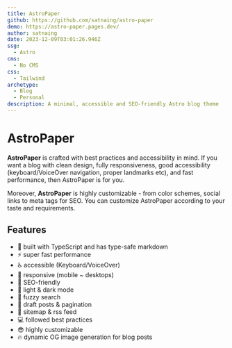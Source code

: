 ```yaml
---
title: AstroPaper
github: https://github.com/satnaing/astro-paper
demo: https://astro-paper.pages.dev/
author: satnaing
date: 2023-12-09T03:01:26.946Z
ssg:
  - Astro
cms:
  - No CMS
css:
  - Tailwind
archetype:
  - Blog
  - Personal
description: A minimal, accessible and SEO-friendly Astro blog theme
---
```


# AstroPaper

**AstroPaper** is crafted with best practices and accessibility in mind. If you want a blog with clean design, fully responsiveness, good accessibility (keyboard/VoiceOver navigation, proper landmarks etc), and fast performance, then AstroPaper is for you.

Moreover, **AstroPaper** is highly customizable - from color schemes, social links to meta tags for SEO. You can customize AstroPaper according to your taste and requirements.

## Features

- 🔐 built with TypeScript and has type-safe markdown
- ⚡️ super fast performance
- ♿️ accessible (Keyboard/VoiceOver)
- 📱 responsive (mobile ~ desktops)
- 🤖 SEO-friendly
- 🌙 light & dark mode
- 🔎 fuzzy search
- 📖 draft posts & pagination
- 🧭 sitemap & rss feed
- 💻 followed best practices
- 😎 highly customizable
- 🔥 dynamic OG image generation for blog posts
